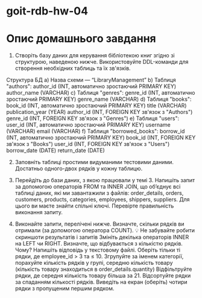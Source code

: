 # goit-rdb-hw-04

# Опис домашнього завдання

1. Створіть базу даних для керування бібліотекою книг згідно зі структурою, наведеною нижче. Використовуйте DDL-команди для створення необхідних таблиць та їх зв'язків.
 
Структура БД
a) Назва схеми — “LibraryManagement”
b) Таблиця "authors":
author_id (INT, автоматично зростаючий PRIMARY KEY)
author_name (VARCHAR)
c) Таблиця "genres":
genre_id (INT, автоматично зростаючий PRIMARY KEY)
genre_name (VARCHAR)
d) Таблиця "books":
book_id (INT, автоматично зростаючий PRIMARY KEY)
title (VARCHAR)
publication_year (YEAR)
author_id (INT, FOREIGN KEY зв'язок з "Authors")
genre_id (INT, FOREIGN KEY зв'язок з "Genres")
e) Таблиця "users":
user_id (INT, автоматично зростаючий PRIMARY KEY)
username (VARCHAR)
email (VARCHAR)
f) Таблиця "borrowed_books":
borrow_id (INT, автоматично зростаючий PRIMARY KEY)
book_id (INT, FOREIGN KEY зв'язок з "Books")
user_id (INT, FOREIGN KEY зв'язок з "Users")
borrow_date (DATE)
return_date (DATE)

2. Заповніть таблиці простими видуманими тестовими даними. Достатньо одного-двох рядків у кожну таблицю.

3. Перейдіть до бази даних, з якою працювали у темі 3. Напишіть запит за допомогою операторів FROM та INNER JOIN, що об’єднує всі таблиці даних, які ми завантажили з файлів: order_details, orders, customers, products, categories, employees, shippers, suppliers. Для цього ви маєте знайти спільні ключі.
Перевірте правильність виконання запиту.

4. Виконайте запити, перелічені нижче.
Визначте, скільки рядків ви отримали (за допомогою оператора COUNT).
💡 Не забувайте робити скриншоти результатів і запитів
Змініть декілька операторів INNER на LEFT чи RIGHT. Визначте, що відбувається з кількістю рядків. Чому? Напишіть відповідь у текстовому файлі.
Оберіть тільки ті рядки, де employee_id > 3 та ≤ 10.
Згрупуйте за іменем категорії, порахуйте кількість рядків у групі, середню кількість товару (кількість товару знаходиться в order_details.quantity)
Відфільтруйте рядки, де середня кількість товару більша за 21.
Відсортуйте рядки за спаданням кількості рядків.
Виведіть на екран (оберіть) чотири рядки з пропущеним першим рядком.

